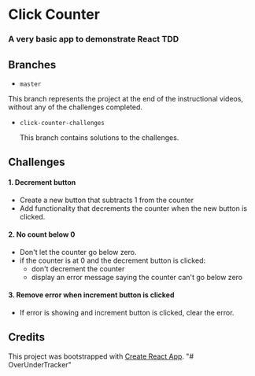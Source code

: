 # Click Counter
### A very basic app to demonstrate React TDD

## Branches

*  `master`

  This branch represents the project at the end of the instructional videos, without any of the challenges completed.

* `click-counter-challenges`

  This branch contains solutions to the challenges.

## Challenges

#### 1. Decrement button
  * Create a new button that subtracts 1 from the counter
  * Add functionality that decrements the counter when the new button is clicked.

#### 2. No count below 0
  * Don't let the counter go below zero.
  * if the counter is at 0 and the decrement button is clicked:
    * don't decrement the counter
    * display an error message saying the counter can't go below zero

#### 3. Remove error when increment button is clicked
  * If error is showing and increment button is clicked, clear the error.

## Credits
This project was bootstrapped with [Create React App](https://github.com/facebookincubator/create-react-app).
"# OverUnderTracker" 
